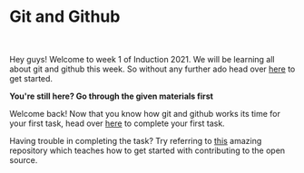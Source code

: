 # Git and Github
<br>

Hey guys! Welcome to week 1 of Induction 2021. We will be learning all about git and github this week. So without any further ado head over [here]() to get started.<br>

<b>You're still here? Go through the given materials first</b><br>

Welcome back! Now that you know how git and github works its time for your first task, head over [here](https://github.com/Anubhcv/Induction-2021/blob/main/Open%20Source/Task-1/Instructions.md) to complete your first task.<br>

Having trouble in completing the task? Try referring to [this](https://github.com/Anubhcv/first-contributions) amazing repository which teaches how to get started with contributing to the open source.<br>
